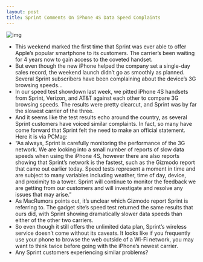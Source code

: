 ```yaml
---
layout: post
title: Sprint Comments On iPhone 4S Data Speed Complaints
---
```

![img](http://media.idownloadblog.com/wp-content/uploads/2011/10/sprint-3g-e1318961059296.png)
* This weekend marked the first time that Sprint was ever able to offer Apple’s popular smartphone to its customers. The carrier’s been waiting for 4 years now to gain access to the coveted handset.
* But even though the new iPhone helped the company set a single-day sales record, the weekend launch didn’t go as smoothly as planned. Several Sprint subscribers have been complaining about the device’s 3G browsing speeds…
* In our speed test showdown last week, we pitted iPhone 4S handsets from Sprint, Verizon, and AT&T against each other to compare 3G browsing speeds. The results were pretty clearcut, and Sprint was by far the slowest carrier of the three.
* And it seems like the test results echo around the country, as several Sprint customers have voiced similar complaints. In fact, so many have come forward that Sprint felt the need to make an official statement. Here it is via PCMag:
* “As always, Sprint is carefully monitoring the performance of the 3G network. We are looking into a small number of reports of slow data speeds when using the iPhone 4S, however there are also reports showing that Sprint’s network is the fastest, such as the Gizmodo report that came out earlier today. Speed tests represent a moment in time and are subject to many variables including weather, time of day, device, and proximity to a tower. Sprint will continue to monitor the feedback we are getting from our customers and will investigate and resolve any issues that may arise.”
* As MacRumors points out, it’s unclear which Gizmodo report Sprint is referring to. The gadget site’s speed test returned the same results that ours did, with Sprint showing dramatically slower data speeds than either of the other two carriers.
* So even though it still offers the unlimited data plan, Sprint’s wireless service doesn’t come without its caveats. It looks like if you frequently use your phone to browse the web outside of a Wi-Fi network, you may want to think twice before going with the iPhone’s newest carrier.
* Any Sprint customers experiencing similar problems?

